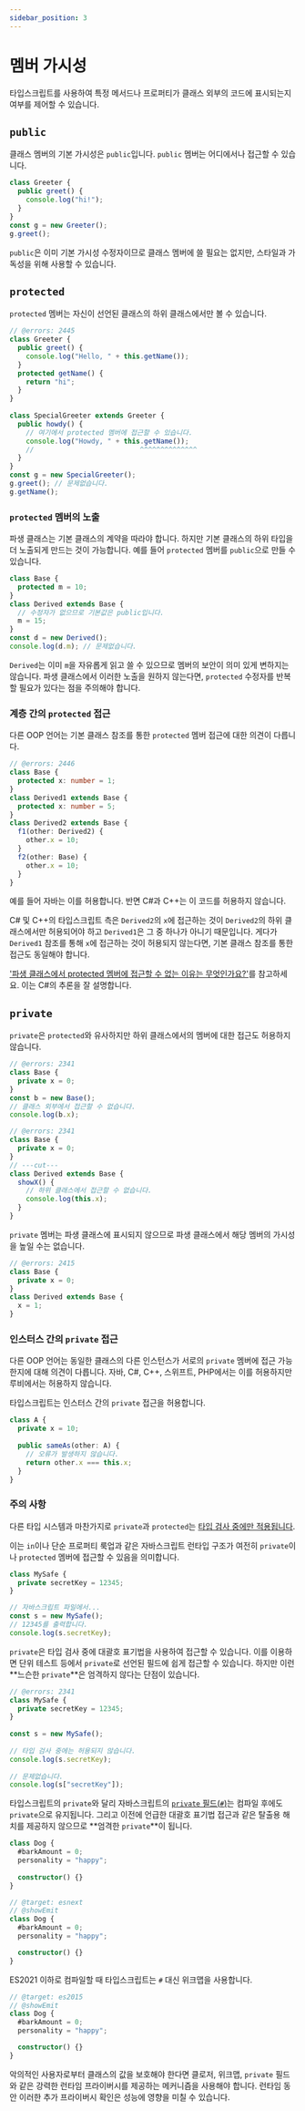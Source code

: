 ```yaml
---
sidebar_position: 3
---
```


# 멤버 가시성

타입스크립트를 사용하여 특정 메서드나 프로퍼티가 클래스 외부의 코드에 표시되는지 여부를 제어할 수 있습니다.

## `public`

클래스 멤버의 기본 가시성은 `public`입니다. `public` 멤버는 어디에서나 접근할 수 있습니다.

```ts twoslash
class Greeter {
  public greet() {
    console.log("hi!");
  }
}
const g = new Greeter();
g.greet();
```

`public`은 이미 기본 가시성 수정자이므로 클래스 멤버에 쓸 필요는 없지만, 스타일과 가독성을 위해 사용할 수 있습니다.

## `protected`

`protected` 멤버는 자신이 선언된 클래스의 하위 클래스에서만 볼 수 있습니다.

```ts twoslash
// @errors: 2445
class Greeter {
  public greet() {
    console.log("Hello, " + this.getName());
  }
  protected getName() {
    return "hi";
  }
}
 
class SpecialGreeter extends Greeter {
  public howdy() {
    // 여기에서 protected 멤버에 접근할 수 있습니다.
    console.log("Howdy, " + this.getName());
    //                          ^^^^^^^^^^^^^^
  }
}
const g = new SpecialGreeter();
g.greet(); // 문제없습니다.
g.getName();
```

### `protected` 멤버의 노출

파생 클래스는 기본 클래스의 계약을 따라야 합니다. 하지만 기본 클래스의 하위 타입을 더 노출되게 만드는 것이 가능합니다. 예를 들어 `protected` 멤버를 `public`으로 만들 수 있습니다.

```ts twoslash
class Base {
  protected m = 10;
}
class Derived extends Base {
  // 수정자가 없으므로 기본값은 public입니다.
  m = 15;
}
const d = new Derived();
console.log(d.m); // 문제없습니다.
```

`Derived`는 이미 `m`을 자유롭게 읽고 쓸 수 있으므로 멤버의 보안이 의미 있게 변하지는 않습니다. 파생 클래스에서 이러한 노출을 원하지 않는다면, `protected` 수정자를 반복할 필요가 있다는 점을 주의해야 합니다.

### 계층 간의 `protected` 접근

다른 OOP 언어는 기본 클래스 참조를 통한 `protected` 멤버 접근에 대한 의견이 다릅니다.

```ts twoslash
// @errors: 2446
class Base {
  protected x: number = 1;
}
class Derived1 extends Base {
  protected x: number = 5;
}
class Derived2 extends Base {
  f1(other: Derived2) {
    other.x = 10;
  }
  f2(other: Base) {
    other.x = 10;
  }
}
```

예를 들어 자바는 이를 허용합니다. 반면 C#과 C++는 이 코드를 허용하지 않습니다.

C# 및 C++의 타입스크립트 측은 `Derived2`의 `x`에 접근하는 것이 `Derived2`의 하위 클래스에서만 허용되어야 하고 `Derived1`은 그 중 하나가 아니기 때문입니다. 게다가 `Derived1` 참조를 통해 `x`에 접근하는 것이 허용되지 않는다면, 기본 클래스 참조를 통한 접근도 동일해야 합니다.

['파생 클래스에서 protected 멤버에 접근할 수 없는 이유는 무엇인가요?'](https://blogs.msdn.microsoft.com/ericlippert/2005/11/09/why-cant-i-access-a-protected-member-from-a-derived-class/)를 참고하세요. 이는 C#의 추론을 잘 설명합니다.

## `private`

`private`은 `protected`와 유사하지만 하위 클래스에서의 멤버에 대한 접근도 허용하지 않습니다.

```ts twoslash
// @errors: 2341
class Base {
  private x = 0;
}
const b = new Base();
// 클래스 외부에서 접근할 수 없습니다.
console.log(b.x);
```

```ts twoslash
// @errors: 2341
class Base {
  private x = 0;
}
// ---cut---
class Derived extends Base {
  showX() {
    // 하위 클래스에서 접근할 수 없습니다.
    console.log(this.x);
  }
}
```

`private` 멤버는 파생 클래스에 표시되지 않으므로 파생 클래스에서 해당 멤버의 가시성을 높일 수는 없습니다.

```ts twoslash
// @errors: 2415
class Base {
  private x = 0;
}
class Derived extends Base {
  x = 1;
}
```

### 인스터스 간의 `private` 접근

다른 OOP 언어는 동일한 클래스의 다른 인스턴스가 서로의 `private` 멤버에 접근 가능한지에 대해 의견이 다릅니다. 자바, C#, C++, 스위프트, PHP에서는 이를 허용하지만 루비에서는 허용하지 않습니다.

타입스크립트는 인스터스 간의 `private` 접근을 허용합니다.

```ts twoslash
class A {
  private x = 10;
 
  public sameAs(other: A) {
    // 오류가 발생하지 않습니다.
    return other.x === this.x;
  }
}
```

### 주의 사항

다른 타입 시스템과 마찬가지로 `private`과 `protected`는 [타입 검사 중에만 적용됩니다](https://www.typescriptlang.org/play?removeComments=true&target=99&ts=4.3.4#code/PTAEGMBsEMGddAEQPYHNQBMCmVoCcsEAHPASwDdoAXLUAM1K0gwQFdZSA7dAKWkoDK4MkSoByBAGJQJLAwAeAWABQIUH0HDSoiTLKUaoUggAW+DHorUsAOlABJcQlhUy4KpACeoLJzrI8cCwMGxU1ABVPIiwhESpMZEJQTmR4lxFQaQxWMm4IZABbIlIYKlJkTlDlXHgkNFAAbxVQTIAjfABrAEEC5FZOeIBeUAAGAG5mmSw8WAroSFIqb2GAIjMiIk8VieVJ8Ar01ncAgAoASkaAXxVr3dUwGoQAYWpMHBgCYn1rekZmNg4eUi0Vi2icoBWJCsNBWoA6WE8AHcAiEwmBgTEtDovtDaMZQLM6PEoQZbA5wSk0q5SO4vD4-AEghZoJwLGYEIRwNBoqAzFRwCZCFUIlFMXECdSiAhId8YZgclx0PsiiVqOVOAAaUAFLAsxWgKiC35MFigfC0FKgSAVVDTSyk+W5dB4fplHVVR6gF7xJrKFotEk-HXIRE9PoDUDDcaTAPTWaceaLZYQlmoPBbHYx-KcQ7HPDnK43FQqfY5+IMDDISPJLCIuqoc47UsuUCofAME3Vzi1r3URvF5QV5A2STtPDdXqunZDgDaYlHnTDrrEAF0dm28B3mDZg6HJwN1+2-hg57ulwNV2NQGoZbjYfNrYiENBwEFaojFiZQK08C-4fFKTVCozWfTgfFgLkeT5AUqiAA).

이는 `in`이나 단순 프로퍼티 룩업과 같은 자바스크립트 런타입 구조가 여전히 `private`이나 `protected` 멤버에 접근할 수 있음을 의미합니다.

```ts twoslash
class MySafe {
  private secretKey = 12345;
}
```

```js
// 자바스크립트 파일에서...
const s = new MySafe();
// 12345를 출력합니다.
console.log(s.secretKey);
```

`private`은 타입 검사 중에 대괄호 표기법을 사용하여 접근할 수 있습니다. 이를 이용하면 단위 테스트 등에서 `private`로 선언된 필드에 쉽게 접근할 수 있습니다. 하지만 이런 **느슨한 `private`**은 엄격하지 않다는 단점이 있습니다.

```ts twoslash
// @errors: 2341
class MySafe {
  private secretKey = 12345;
}
 
const s = new MySafe();
 
// 타입 검사 중에는 허용되지 않습니다.
console.log(s.secretKey);
 
// 문제없습니다.
console.log(s["secretKey"]);
```

타입스크립트의 `private`와 달리 자바스크립트의 [`private` 필드(`#`)](https://developer.mozilla.org/ko/docs/Web/JavaScript/Reference/Classes/Private_class_fields)는 컴파일 후에도 `private`으로 유지됩니다. 그리고 이전에 언급한 대괄호 표기법 접근과 같은 탈출용 해치를 제공하지 않으므로 **엄격한 `private`**이 됩니다.

```ts twoslash
class Dog {
  #barkAmount = 0;
  personality = "happy";
 
  constructor() {}
}
```

```ts twoslash
// @target: esnext
// @showEmit
class Dog {
  #barkAmount = 0;
  personality = "happy";

  constructor() {}
}
```

ES2021 이하로 컴파일할 때 타입스크립트는 `#` 대신 위크맵을 사용합니다.

```ts twoslash
// @target: es2015
// @showEmit
class Dog {
  #barkAmount = 0;
  personality = "happy";

  constructor() {}
}
```

악의적인 사용자로부터 클래스의 값을 보호해야 한다면 클로저, 위크맵, `private` 필드와 같은 강력한 런타임 프라이버시를 제공하는 메커니즘을 사용해야 합니다. 런타임 동안 이러한 추가 프라이버시 확인은 성능에 영향을 미칠 수 있습니다.